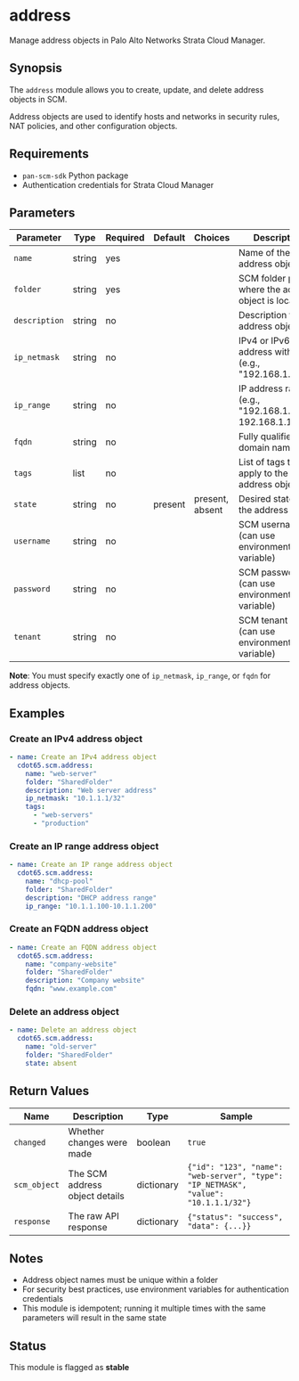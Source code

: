 # address

Manage address objects in Palo Alto Networks Strata Cloud Manager.

## Synopsis

The `address` module allows you to create, update, and delete address objects in SCM.

Address objects are used to identify hosts and networks in security rules, NAT policies, and other configuration objects.

## Requirements

- `pan-scm-sdk` Python package
- Authentication credentials for Strata Cloud Manager

## Parameters

| Parameter | Type | Required | Default | Choices | Description |
|-----------|------|----------|---------|---------|-------------|
| `name` | string | yes | | | Name of the address object |
| `folder` | string | yes | | | SCM folder path where the address object is located |
| `description` | string | no | | | Description for the address object |
| `ip_netmask` | string | no | | | IPv4 or IPv6 address with CIDR (e.g., "192.168.1.1/32") |
| `ip_range` | string | no | | | IP address range (e.g., "192.168.1.1-192.168.1.10") |
| `fqdn` | string | no | | | Fully qualified domain name |
| `tags` | list | no | | | List of tags to apply to the address object |
| `state` | string | no | present | present, absent | Desired state of the address object |
| `username` | string | no | | | SCM username (can use environment variable) |
| `password` | string | no | | | SCM password (can use environment variable) |
| `tenant` | string | no | | | SCM tenant ID (can use environment variable) |

**Note**: You must specify exactly one of `ip_netmask`, `ip_range`, or `fqdn` for address objects.

## Examples

### Create an IPv4 address object

```yaml
- name: Create an IPv4 address object
  cdot65.scm.address:
    name: "web-server"
    folder: "SharedFolder"
    description: "Web server address"
    ip_netmask: "10.1.1.1/32"
    tags:
      - "web-servers"
      - "production"
```

### Create an IP range address object

```yaml
- name: Create an IP range address object
  cdot65.scm.address:
    name: "dhcp-pool"
    folder: "SharedFolder" 
    description: "DHCP address range"
    ip_range: "10.1.1.100-10.1.1.200"
```

### Create an FQDN address object

```yaml
- name: Create an FQDN address object
  cdot65.scm.address:
    name: "company-website"
    folder: "SharedFolder"
    description: "Company website"
    fqdn: "www.example.com"
```

### Delete an address object

```yaml
- name: Delete an address object
  cdot65.scm.address:
    name: "old-server"
    folder: "SharedFolder"
    state: absent
```

## Return Values

| Name | Description | Type | Sample |
|------|-------------|------|--------|
| `changed` | Whether changes were made | boolean | `true` |
| `scm_object` | The SCM address object details | dictionary | `{"id": "123", "name": "web-server", "type": "IP_NETMASK", "value": "10.1.1.1/32"}` |
| `response` | The raw API response | dictionary | `{"status": "success", "data": {...}}` |

## Notes

- Address object names must be unique within a folder
- For security best practices, use environment variables for authentication credentials
- This module is idempotent; running it multiple times with the same parameters will result in the same state

## Status

This module is flagged as **stable**
